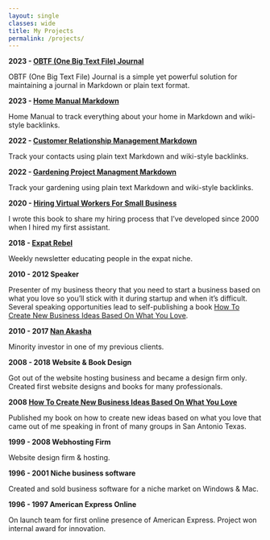 ```yaml
---
layout: single
classes: wide
title: My Projects
permalink: /projects/
---
```

**2023 - [OBTF (One Big Text File) Journal](/obtf)**

OBTF (One Big Text File) Journal is a simple yet powerful solution for maintaining a journal in Markdown or plain text format.

**2023 - [Home Manual Markdown](/home-manual)**

Home Manual to track everything about your home in Markdown and wiki-style backlinks.

**2022 - [Customer Relationship Management Markdown](/crm)**

Track your contacts using plain text Markdown and wiki-style backlinks.

**2022 - [Gardening Project Managment Markdown](/gardening)**

Track your gardening using plain text Markdown and wiki-style backlinks.

**2020 - [Hiring Virtual Workers For Small Business](/hiring)**

I wrote this book to share my hiring process that I’ve developed since 2000 when I hired my first assistant. 

**2018 - [Expat Rebel](/expatrebel)**

Weekly newsletter educating people in the expat niche.

**2010 - 2012 Speaker**

Presenter of my business theory that you need to start a business based on what you love so you’ll stick with it during startup and when it’s difficult. Several speaking opportunities lead to self-publishing a book [How To Create New Business Ideas Based On What You Love](/business-ideas).

**2010 - 2017 [Nan Akasha](/nanakasha)**

Minority investor in one of my previous clients.

**2008 - 2018 Website & Book Design**

Got out of the website hosting business and became a design firm only. Created first website designs and books for many professionals.

**2008 [How To Create New Business Ideas Based On What You Love](/business-ideas)**

Published my book on how to create new ideas based on what you love that came out of me speaking in front of many groups in San Antonio Texas.

**1999 - 2008 Webhosting Firm**

Website design firm & hosting.

**1996 - 2001 Niche business software**

Created and sold business software for a niche market on Windows & Mac.

**1996 - 1997 American Express Online**

On launch team for first online presence of American Express. Project won internal award for innovation.